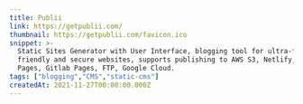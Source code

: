 ```yaml
---
title: Publii
link: https://getpublii.com/
thumbnail: https://getpublii.com/favicon.ico
snippet: >-
  Static Sites Generator with User Interface, blogging tool for ultra-fast, SEO
  friendly and secure websites, supports publishing to AWS S3, Netlify, GitHub
  Pages, Gitlab Pages, FTP, Google Cloud.
tags: ["blogging","CMS","static-cms"]
createdAt: 2021-11-27T00:00:00.000Z
---
```


